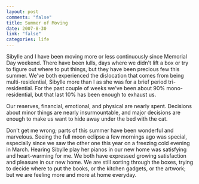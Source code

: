 ```yaml
--- 
layout: post
comments: "false"
title: Summer of Moving
date: 2007-8-30
link: "false"
categories: life
---
```

Sibylle and I have been moving more or less continuously since Memorial Day weekend.  There have been lulls, days where we didn't lift a box or try to figure out where to put things, but they have been precious few this summer.  We've both experienced the dislocation that comes from being multi-residential, Sibylle more than I as she was for a brief period tri-residential.  For the past couple of weeks we've been about 90% mono-residential, but that last 10% has been enough to exhaust us.

Our reserves, financial, emotional, and physical are nearly spent.  Decisions about minor things are nearly insurmountable, and major decisions are enough to make us want to hide away under the bed with the cat.

Don't get me wrong; parts of this summer have been wonderful and marvelous.  Seeing the full moon eclipse a few mornings ago was special, especially since we saw the other one this year on a freezing cold evening in March.  Hearing Sibylle play her pianos in our new home was satisfying and heart-warming for me.  We both have expressed growing satisfaction and pleasure in our new home.  We are still sorting through the boxes, trying to decide where to put the books, or the kitchen gadgets, or the artwork; but we are feeling more and more at home everyday.
